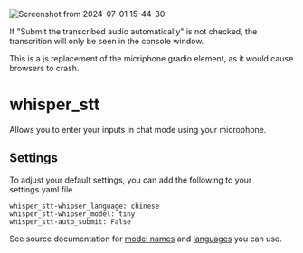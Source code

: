![Screenshot from 2024-07-01 15-44-30](https://github.com/RandomInternetPreson/text-generation-webui_Whisperfix/assets/6488699/2f683f92-f93d-4003-aeaf-5d6ce405d6f1)

If "Submit the transcribed audio automatically" is not checked, the transcrition will only be seen in the console window.

This is a js replacement of the micriphone gradio element, as it would cause browsers to crash.

# whisper_stt

Allows you to enter your inputs in chat mode using your microphone.

## Settings

To adjust your default settings, you can add the following to your settings.yaml file.

```
whisper_stt-whipser_language: chinese
whisper_stt-whipser_model: tiny
whisper_stt-auto_submit: False
```

See source documentation for [model names](https://github.com/openai/whisper#available-models-and-languages) and [languages](https://github.com/openai/whisper/blob/main/whisper/tokenizer.py) you can use.
